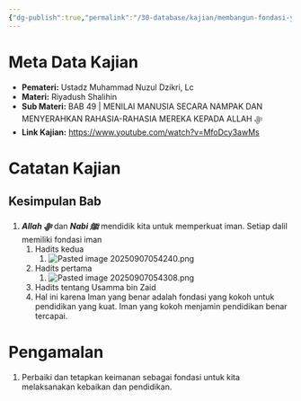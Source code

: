 ```yaml
---
{"dg-publish":true,"permalink":"/30-database/kajian/membangun-fondasi-yang-kuat/","tags":["kajian"]}
---
```





# Meta Data Kajian 
<div><ul class="dataview list-view-ul"><li><span><strong>Pemateri:</strong> Ustadz Muhammad Nuzul Dzikri, Lc</span></li><li><span><strong>Materi:</strong> Riyadush Shalihin</span></li><li><span><strong>Sub Materi:</strong> BAB 49 | MENILAI MANUSIA SECARA NAMPAK DAN MENYERAHKAN RAHASIA-RAHASIA MEREKA KEPADA ALLAH ﷻ</span></li><li><span><strong>Link Kajian:</strong> <a rel="noopener nofollow" class="external-link" href="https://www.youtube.com/watch?v=MfoDcy3awMs" target="_blank">https://www.youtube.com/watch?v=MfoDcy3awMs</a></span></li></ul></div>

# Catatan Kajian
## Kesimpulan Bab
1. ***Allah ﷻ*** dan ***Nabi ﷺ***  mendidik kita untuk memperkuat iman. Setiap dalil memiliki fondasi iman
	1. Hadits kedua
		1. ![Pasted image 20250907054240.png](/img/user/40%20-%20Obsidian/Attachment/Pasted%20image%2020250907054240.png)
	2. Hadits pertama
		1. ![Pasted image 20250907054308.png](/img/user/40%20-%20Obsidian/Attachment/Pasted%20image%2020250907054308.png)
	3. Hadits tentang Usamma bin Zaid
	4. Hal ini karena Iman yang benar adalah fondasi yang kokoh untuk pendidikan yang kuat. Iman yang kokoh menjamin pendidikan benar tercapai.

# Pengamalan
1. Perbaiki dan tetapkan keimanan sebagai fondasi untuk kita melaksanakan kebaikan dan pendidikan.
 
 